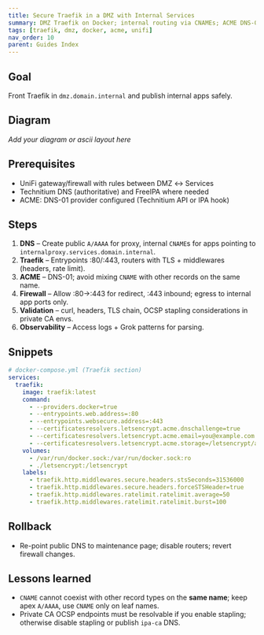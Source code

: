 ```yaml
---
title: Secure Traefik in a DMZ with Internal Services
summary: DMZ Traefik on Docker; internal routing via CNAMEs; ACME DNS-01; firewall rules (UniFi).
tags: [traefik, dmz, docker, acme, unifi]
nav_order: 10
parent: Guides Index
---
```


## Goal
Front Traefik in `dmz.domain.internal` and publish internal apps safely.

## Diagram
_Add your diagram or ascii layout here_

## Prerequisites
- UniFi gateway/firewall with rules between DMZ ↔ Services
- Technitium DNS (authoritative) and FreeIPA where needed
- ACME: DNS-01 provider configured (Technitium API or IPA hook)

## Steps
1. **DNS** – Create public `A/AAAA` for proxy, internal `CNAME`s for apps pointing to `internalproxy.services.domain.internal`.
2. **Traefik** – Entrypoints :80/:443, routers with TLS + middlewares (headers, rate limit).
3. **ACME** – DNS-01; avoid mixing `CNAME` with other records on the same name.
4. **Firewall** – Allow :80→:443 for redirect, :443 inbound; egress to internal app ports only.
5. **Validation** – curl, headers, TLS chain, OCSP stapling considerations in private CA envs.
6. **Observability** – Access logs + Grok patterns for parsing.

## Snippets
```yaml
# docker-compose.yml (Traefik section)
services:
  traefik:
    image: traefik:latest
    command:
      - --providers.docker=true
      - --entrypoints.web.address=:80
      - --entrypoints.websecure.address=:443
      - --certificatesresolvers.letsencrypt.acme.dnschallenge=true
      - --certificatesresolvers.letsencrypt.acme.email=you@example.com
      - --certificatesresolvers.letsencrypt.acme.storage=/letsencrypt/acme.json
    volumes:
      - /var/run/docker.sock:/var/run/docker.sock:ro
      - ./letsencrypt:/letsencrypt
    labels:
      - traefik.http.middlewares.secure.headers.stsSeconds=31536000
      - traefik.http.middlewares.secure.headers.forceSTSHeader=true
      - traefik.http.middlewares.ratelimit.ratelimit.average=50
      - traefik.http.middlewares.ratelimit.ratelimit.burst=100
```

## Rollback
- Re-point public DNS to maintenance page; disable routers; revert firewall changes.

## Lessons learned
- `CNAME` cannot coexist with other record types on the **same name**; keep apex `A/AAAA`, use `CNAME` only on leaf names.
- Private CA OCSP endpoints must be resolvable if you enable stapling; otherwise disable stapling or publish `ipa-ca` DNS.
